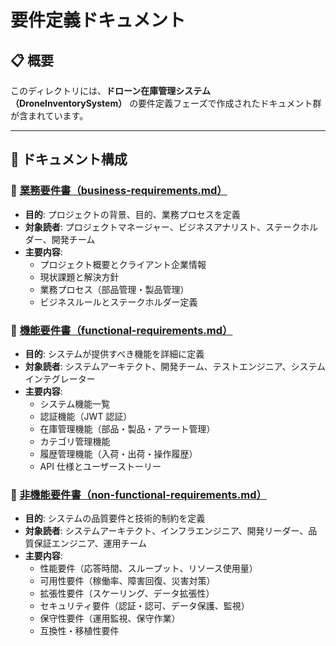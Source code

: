 # 要件定義ドキュメント

## 📋 概要

このディレクトリには、**ドローン在庫管理システム（DroneInventorySystem）** の要件定義フェーズで作成されたドキュメント群が含まれています。

---

## 📁 ドキュメント構成

### 📄 [業務要件書（business-requirements.md）](./business-requirements.md)

- **目的**: プロジェクトの背景、目的、業務プロセスを定義
- **対象読者**: プロジェクトマネージャー、ビジネスアナリスト、ステークホルダー、開発チーム
- **主要内容**:
  - プロジェクト概要とクライアント企業情報
  - 現状課題と解決方針
  - 業務プロセス（部品管理・製品管理）
  - ビジネスルールとステークホルダー定義

### 📄 [機能要件書（functional-requirements.md）](./functional-requirements.md)

- **目的**: システムが提供すべき機能を詳細に定義
- **対象読者**: システムアーキテクト、開発チーム、テストエンジニア、システムインテグレーター
- **主要内容**:
  - システム機能一覧
  - 認証機能（JWT 認証）
  - 在庫管理機能（部品・製品・アラート管理）
  - カテゴリ管理機能
  - 履歴管理機能（入荷・出荷・操作履歴）
  - API 仕様とユーザーストーリー

### 📄 [非機能要件書（non-functional-requirements.md）](./non-functional-requirements.md)

- **目的**: システムの品質要件と技術的制約を定義
- **対象読者**: システムアーキテクト、インフラエンジニア、開発リーダー、品質保証エンジニア、運用チーム
- **主要内容**:
  - 性能要件（応答時間、スループット、リソース使用量）
  - 可用性要件（稼働率、障害回復、災害対策）
  - 拡張性要件（スケーリング、データ拡張性）
  - セキュリティ要件（認証・認可、データ保護、監視）
  - 保守性要件（運用監視、保守作業）
  - 互換性・移植性要件

